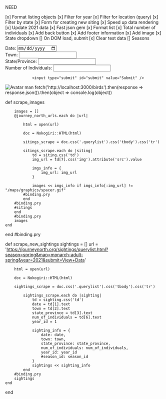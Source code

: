 NEED

[x] Format listing objects
[x] Filter for year
[x] Filter for location (query)
[x] Filter by state
[x] Form for creating new siting
[x] Speed up data rendering
[x] Update 2021 data
[x] Fast json gem
[x] Format list
[x] Total number of individuals
[x] Add back button
[x] Add footer information
[x] Add image
[x] State dropdown
[] On DOM load, submit
[x] Clear test data
[] Seasons

<form action="http://localhost:3000/sightings" method="POST">
                <label> Date: <input type="date" name="sightingDate" id="sightingDate" /></label><br />
                <label> Town: <input type="text" name="sightingTown" id="sightingTown" /></label><br />
                <label> State/Province: <input type="text" name="sightingStateProvince" id="sightingStateProvince" /></label><br />
                <label> Number of Individuals: <input type="text" name="sightingNumber" id="sightingNumber" /></label><br />
        
        
                <input type="submit" id="submit" value="Submit" />
</form>

<img src="img_avatar.png" alt="Avatar man">
fetch('http://localhost:3000/birds').then(response => response.json()).then(object => console.log(object))


def scrape_images
        
        images = []
        @journey_north_urls.each do |url|
        
            html = open(url)
     
            doc = Nokogiri::HTML(html)

            sitings_scrape = doc.css('.querylist').css('tbody').css('tr')

            sitings_scrape.each do |siting|
                td = siting.css('td')
                img_url = td[7].css('img').attribute('src').value

                imgs_info = {
                    img_url: img_url
                }

                images << imgs_info if imgs_info[:img_url] != "/maps/graphics/spacer.gif"
            #binding.pry
            end
        #binding.pry
        #sitings
        end
        #binding.pry
        images
    end
end
#binding.pry


 def scrape_new_sightings
        sightings = []
        url = 'https://journeynorth.org/sightings/querylist.html?season=spring&map=monarch-adult-spring&year=2021&submit=View+Data'
        
        html = open(url)
            
        doc = Nokogiri::HTML(html)

        sightings_scrape = doc.css('.querylist').css('tbody').css('tr')

            sightings_scrape.each do |sighting|
                td = sighting.css('td')
                date = td[1].text
                town = td[2].text
                state_province = td[3].text
                num_of_individuals = td[6].text
                year_id = 1
        
                sighting_info = {
                    date: date, 
                    town: town, 
                    state_province: state_province, 
                    num_of_individuals: num_of_individuals,
                    year_id: year_id
                    #season_id: season_id
                }
                sightings << sighting_info 
            end
        #binding.pry
        sightings
    end
end

